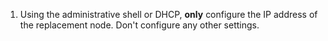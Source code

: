 1. Using the administrative shell or DHCP, **only** configure the IP address of the replacement node. Don't configure any other settings.
